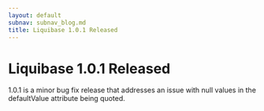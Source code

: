 ```yaml
---
layout: default
subnav: subnav_blog.md
title: Liquibase 1.0.1 Released
---
```

# Liquibase 1.0.1 Released

1.0.1 is a minor bug fix release that addresses an issue with null values in the defaultValue attribute being quoted.
